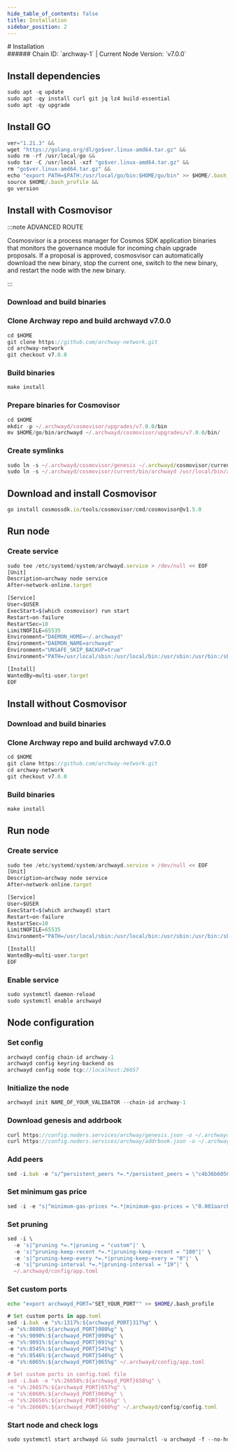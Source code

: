 ```yaml
---
hide_table_of_contents: false
title: Installation
sidebar_position: 2
---
```


<div class="h1-with-icon icon-archway">
# Installation
</div>
###### Chain ID: `archway-1` | Current Node Version: `v7.0.0`

## Install dependencies

```js
sudo apt -q update
sudo apt -qy install curl git jq lz4 build-essential
sudo apt -qy upgrade
```

## Install GO
```js
ver="1.21.3" &&
wget "https://golang.org/dl/go$ver.linux-amd64.tar.gz" &&
sudo rm -rf /usr/local/go &&
sudo tar -C /usr/local -xzf "go$ver.linux-amd64.tar.gz" &&
rm "go$ver.linux-amd64.tar.gz" &&
echo "export PATH=$PATH:/usr/local/go/bin:$HOME/go/bin" >> $HOME/.bash_profile &&
source $HOME/.bash_profile &&
go version
```

## Install with Cosmovisor
:::note ADVANCED ROUTE

Cosmosvisor is a process manager for Cosmos SDK application binaries that monitors the governance module for incoming chain upgrade proposals. If a proposal is approved, cosmosvisor can automatically download the new binary, stop the current one, switch to the new binary, and restart the node with the new binary.

:::
### Download and build binaries
### Clone Archway repo and build archwayd v7.0.0
```js
cd $HOME
git clone https://github.com/archway-network.git
cd archway-network
git checkout v7.0.0
```

### Build binaries
```js
make install
```
### Prepare binaries for Cosmovisor
```js
cd $HOME
mkdir -p ~/.archwayd/cosmovisor/upgrades/v7.0.0/bin
mv $HOME/go/bin/archwayd ~/.archwayd/cosmovisor/upgrades/v7.0.0/bin/
```

### Create symlinks
```js
sudo ln -s ~/.archwayd/cosmovisor/genesis ~/.archwayd/cosmovisor/current -f
sudo ln -s ~/.archwayd/cosmovisor/current/bin/archwayd /usr/local/bin/archwayd -f
```

## Download and install Cosmovisor
```js
go install cosmossdk.io/tools/cosmovisor/cmd/cosmovisor@v1.5.0
```

## Run node
### Create service
```js
sudo tee /etc/systemd/system/archwayd.service > /dev/null << EOF
[Unit]
Description=archway node service
After=network-online.target

[Service]
User=$USER
ExecStart=$(which cosmovisor) run start
Restart=on-failure
RestartSec=10
LimitNOFILE=65535
Environment="DAEMON_HOME=~/.archwayd"
Environment="DAEMON_NAME=archwayd"
Environment="UNSAFE_SKIP_BACKUP=true"
Environment="PATH=/usr/local/sbin:/usr/local/bin:/usr/sbin:/usr/bin:/sbin:/bin:/usr/games:/usr/local/games:/snap/bin:~/.archwayd/cosmovisor/current/bin"

[Install]
WantedBy=multi-user.target
EOF
```

## Install without Cosmovisor

### Download and build binaries
### Clone Archway repo and build archwayd v7.0.0
```js
cd $HOME
git clone https://github.com/archway-network.git
cd archway-network
git checkout v7.0.0
```

### Build binaries
```js
make install
```

## Run node
### Create service
```js
sudo tee /etc/systemd/system/archwayd.service > /dev/null << EOF
[Unit]
Description=archway node service
After=network-online.target

[Service]
User=$USER
ExecStart=$(which archwayd) start
Restart=on-failure
RestartSec=10
LimitNOFILE=65535
Environment="PATH=/usr/local/sbin:/usr/local/bin:/usr/sbin:/usr/bin:/sbin:/bin:/usr/games:/usr/local/games:/snap/bin"

[Install]
WantedBy=multi-user.target
EOF
```

### Enable service
```js
sudo systemctl daemon-reload
sudo systemctl enable archwayd
```

## Node configuration
### Set config
```js
archwayd config chain-id archway-1
archwayd config keyring-backend os
archwayd config node tcp://localhost:26657
```

### Initialize the node
```js
archwayd init NAME_OF_YOUR_VALIDATOR --chain-id archway-1
```

### Download genesis and addrbook
```js
curl https://config.noders.services/archway/genesis.json -o ~/.archwayd/config/genesis.json
curl https://config.noders.services/archway/addrbook.json -o ~/.archwayd/config/addrbook.json
```
### Add peers
```js
sed -i.bak -e "s/^persistent_peers *=.*/persistent_peers = \"c4b36b605667e3896eb6f57c5d731519b89dfc6f@archway-rpc.noders.services:13656\"/" ~/.archwayd/config/config.toml
```

### Set minimum gas price
```js
sed -i -e "s|^minimum-gas-prices *=.*|minimum-gas-prices = \"0.001aarch\"|" ~/.archwayd/config/app.toml
```
### Set pruning
```js
sed -i \
  -e 's|^pruning *=.*|pruning = "custom"|' \
  -e 's|^pruning-keep-recent *=.*|pruning-keep-recent = "100"|' \
  -e 's|^pruning-keep-every *=.*|pruning-keep-every = "0"|' \
  -e 's|^pruning-interval *=.*|pruning-interval = "19"|' \
  ~/.archwayd/config/app.toml
```

### Set custom ports

```bash
echo "export archwayd_PORT="SET_YOUR_PORT"" >> $HOME/.bash_profile
```

```js
# Set custom ports in app.toml
sed -i.bak -e "s%:1317%:${archwayd_PORT}317%g" \
-e "s%:8080%:${archwayd_PORT}080%g" \
-e "s%:9090%:${archwayd_PORT}090%g" \
-e "s%:9091%:${archwayd_PORT}091%g" \
-e "s%:8545%:${archwayd_PORT}545%g" \
-e "s%:8546%:${archwayd_PORT}546%g" \
-e "s%:6065%:${archwayd_PORT}065%g" ~/.archwayd/config/app.toml

# Set custom ports in config.toml file
sed -i.bak -e "s%:26658%:${archwayd_PORT}658%g" \
-e "s%:26657%:${archwayd_PORT}657%g" \
-e "s%:6060%:${archwayd_PORT}060%g" \
-e "s%:26656%:${archwayd_PORT}656%g" \
-e "s%:26660%:${archwayd_PORT}660%g" ~/.archwayd/config/config.toml
```

### Start node and check logs
```js
sudo systemctl start archwayd && sudo journalctl -u archwayd -f --no-hostname -o cat
```
